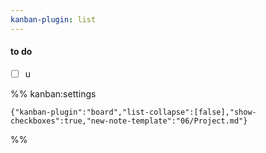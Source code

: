 ```yaml
---
kanban-plugin: list
---
```


#### to do
- [ ] u





%% kanban:settings
```
{"kanban-plugin":"board","list-collapse":[false],"show-checkboxes":true,"new-note-template":"06/Project.md"}
```
%%